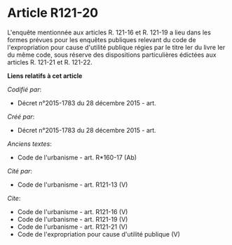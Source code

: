 # Article R121-20

L'enquête mentionnée aux articles R. 121-16 et R. 121-19 a lieu dans les formes prévues pour les enquêtes publiques relevant
du code de l'expropriation pour cause d'utilité publique régies par le titre Ier du livre Ier du même code, sous réserve des
dispositions particulières édictées aux articles R. 121-21 et R. 121-22.

**Liens relatifs à cet article**

_Codifié par_:

  - Décret n°2015-1783 du 28 décembre 2015 - art.

_Créé par_:

  - Décret n°2015-1783 du 28 décembre 2015 - art.

_Anciens textes_:

  - Code de l'urbanisme - art. R*160-17 (Ab)

_Cité par_:

  - Code de l'urbanisme - art. R121-13 (V)

_Cite_:

  - Code de l'urbanisme - art. R121-16 (V)
  - Code de l'urbanisme - art. R121-19 (V)
  - Code de l'urbanisme - art. R121-21 (V)
  - Code de l'expropriation pour cause d'utilité publique (V)

